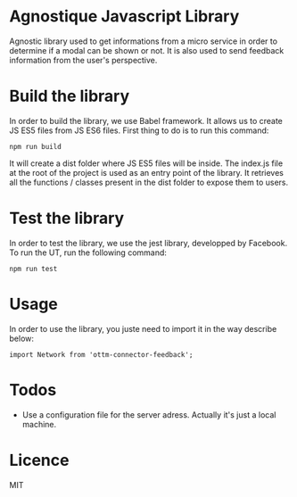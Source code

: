 # Agnostique Javascript Library

Agnostic library used to get informations from a micro service in order to determine if a modal can be shown or not. It is also used to send feedback information from the user's perspective. 

# Build the library

In order to build the library, we use Babel framework. It allows us to create JS ES5 files from JS ES6 files.
First thing to do is to run this command:
```
npm run build
```
It will create a dist folder where JS ES5 files will be inside.
The index.js file at the root of the project is used as an entry point of the library.
It retrieves all the functions / classes present in the dist folder to expose them to users.


# Test the library 

In order to test the library, we use the jest library, developped by Facebook. To run the UT, run the following command:
```
npm run test
```

# Usage 

In order to use the library, you juste need to import it in the way describe below:
```
import Network from 'ottm-connector-feedback';
```

# Todos

- Use a configuration file for the server adress. Actually it's just a local machine.

# Licence

MIT